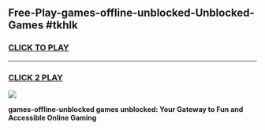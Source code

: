 
## Free-Play-games-offline-unblocked-Unblocked-Games #tkhlk
<h3>
<a href="https://news.freeplayer.one?title=games-offline-unblocked&ref=8M">CLICK TO PLAY</a></h3>
<hr>

<h3>
<a href="https://news.freeplayer.one?title=games-offline-unblocked&ref=8M">CLICK 2 PLAY</a>
  
</h3>

<a href="https://news.freeplayer.one?title=games-offline-unblocked&ref=8M"><img src="https://clearcache.store/games.png"></a>


**games-offline-unblocked games unblocked: Your Gateway to Fun and Accessible Online Gaming**

